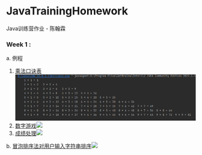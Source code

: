 # JavaTrainingHomework
Java训练营作业 - 陈翰霖

### Week 1 :

a. 例程
1. [乘法口诀表](./src/week1/MultiTable.java)![](./img/week1/MultiTable.png)
2. [数字游戏](./src/week1/)![](./img/week1/)
3. [成绩处理](./src/week1/)![](./img/week1/)

b. [冒泡排序法对用户输入字符串排序](./src/)![](./img/week1/) 
